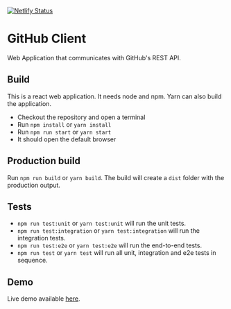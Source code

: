 [![Netlify Status](https://api.netlify.com/api/v1/badges/4e3d3b28-b0c4-43e8-94cf-ccd94e45d401/deploy-status)](https://app.netlify.com/sites/affectionate-poincare-b5f9c5/deploys)

# GitHub Client

Web Application that communicates with GitHub's REST API.

## Build
This is a react web application. It needs node and npm. Yarn can also build the application.
* Checkout the repository and open a terminal
* Run `npm install` or `yarn install`
* Run `npm run start` or `yarn start` 
* It should open the default browser

## Production build
Run `npm run build` or `yarn build`. The build will create a `dist` folder with the production output.

## Tests
* `npm run test:unit` or `yarn test:unit` will run the unit tests.
* `npm run test:integration` or `yarn test:integration` will run the integration tests.
* `npm run test:e2e` or `yarn test:e2e` will run the end-to-end tests.
* `npm run test` or `yarn test` will run all unit, integration and e2e tests in sequence.

## Demo

Live demo available [here](https://affectionate-poincare-b5f9c5.netlify.app).